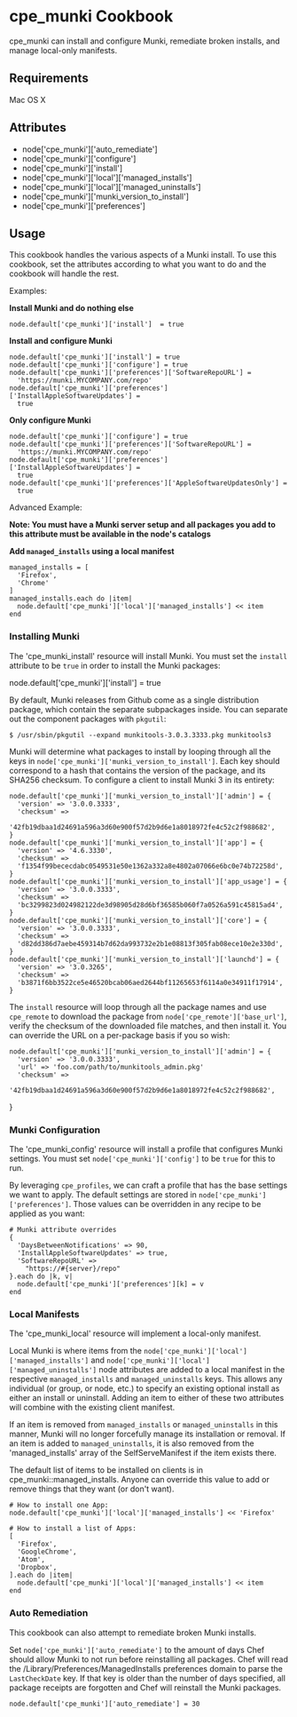 cpe_munki Cookbook
==================
cpe_munki can install and configure Munki, remediate broken installs, and manage local-only manifests.

Requirements
------------
Mac OS X

Attributes
----------
* node['cpe_munki']['auto_remediate']
* node['cpe_munki']['configure']
* node['cpe_munki']['install']
* node['cpe_munki']['local']['managed_installs']
* node['cpe_munki']['local']['managed_uninstalls']
* node['cpe_munki']['munki_version_to_install']
* node['cpe_munki']['preferences']

Usage
-----
This cookbook handles the various aspects of a Munki install. To use this cookbook,
set the attributes according to what you want to do and the cookbook will handle the rest.

Examples:

**Install Munki and do nothing else**

    node.default['cpe_munki']['install']  = true

**Install and configure Munki**

    node.default['cpe_munki']['install'] = true
    node.default['cpe_munki']['configure'] = true
    node.default['cpe_munki']['preferences']['SoftwareRepoURL'] =
      'https://munki.MYCOMPANY.com/repo'
    node.default['cpe_munki']['preferences']['InstallAppleSoftwareUpdates'] =
      true

**Only configure Munki**

    node.default['cpe_munki']['configure'] = true
    node.default['cpe_munki']['preferences']['SoftwareRepoURL'] =
      'https://munki.MYCOMPANY.com/repo'
    node.default['cpe_munki']['preferences']['InstallAppleSoftwareUpdates'] =
      true
    node.default['cpe_munki']['preferences']['AppleSoftwareUpdatesOnly'] =
      true

Advanced Example:

**Note: You must have a Munki server setup and all packages you add to this attribute
must be available in the node's catalogs**

**Add `managed_installs` using a local manifest**

    managed_installs = [
      'Firefox',
      'Chrome'
    ]
    managed_installs.each do |item|
      node.default['cpe_munki']['local']['managed_installs'] << item
    end

### Installing Munki
The 'cpe_munki_install' resource will install Munki. You must set the `install` attribute to be `true` in order to install the Munki packages:

  node.default['cpe_munki']['install'] = true

By default, Munki releases from Github come as a single distribution package, which contain the separate subpackages inside. You can separate out the component packages with `pkgutil`:

    $ /usr/sbin/pkgutil --expand munkitools-3.0.3.3333.pkg munkitools3

Munki will determine what packages to install by looping through all the keys in `node['cpe_munki']['munki_version_to_install']`. Each key should correspond to a hash that contains the version of the package, and its SHA256 checksum. To configure a client to install Munki 3 in its entirety:

    node.default['cpe_munki']['munki_version_to_install']['admin'] = {
      'version' => '3.0.0.3333',
      'checksum' =>
        '42fb19dbaa1d24691a596a3d60e900f57d2b9d6e1a8018972fe4c52c2f988682',
    }
    node.default['cpe_munki']['munki_version_to_install']['app'] = {
      'version' => '4.6.3330',
      'checksum' =>
      'f1354f99bececdabc0549531e50e1362a332a8e4802a07066e6bc0e74b72258d',
    }
    node.default['cpe_munki']['munki_version_to_install']['app_usage'] = {
      'version' => '3.0.0.3333',
      'checksum' =>
      'bc3299823d024982122de3d98905d28d6bf36585b060f7a0526a591c45815ad4',
    }
    node.default['cpe_munki']['munki_version_to_install']['core'] = {
      'version' => '3.0.0.3333',
      'checksum' =>
      'd82dd386d7aebe459314b7d62da993732e2b1e08813f305fab08ece10e2e330d',
    }
    node.default['cpe_munki']['munki_version_to_install']['launchd'] = {
      'version' => '3.0.3265',
      'checksum' =>
      'b3871f6bb3522ce5e46520bcab06aed2644bf11265653f6114a0e34911f17914',
    }

The `install` resource will loop through all the package names and use `cpe_remote` to download the package from `node['cpe_remote']['base_url']`, verify the checksum of the downloaded file matches, and then install it. You can override the URL on a per-package basis if you so wish:

    node.default['cpe_munki']['munki_version_to_install']['admin'] = {
      'version' => '3.0.0.3333',
      'url' => 'foo.com/path/to/munkitools_admin.pkg'
      'checksum' =>
        '42fb19dbaa1d24691a596a3d60e900f57d2b9d6e1a8018972fe4c52c2f988682',
}


### Munki Configuration
The 'cpe_munki_config' resource will install a profile that configures Munki settings. You must set `node['cpe_munki']['config']` to be `true` for this to run.

By leveraging `cpe_profiles`, we can craft a profile that has the base settings we want to apply. The default settings are stored in `node['cpe_munki']['preferences']`. Those values can be overridden in any recipe to be applied as you want:

    # Munki attribute overrides
    {
      'DaysBetweenNotifications' => 90,
      'InstallAppleSoftwareUpdates' => true,
      'SoftwareRepoURL' =>
        "https://#{server}/repo"
    }.each do |k, v|
      node.default['cpe_munki']['preferences'][k] = v
    end

### Local Manifests
The 'cpe_munki_local' resource will implement a local-only manifest.

Local Munki is where items from the `node['cpe_munki']['local']['managed_installs']` and `node['cpe_munki']['local']['managed_uninstalls']` node attributes are added to a local manifest in the respective `managed_installs` and `managed_uninstalls` keys.  This allows any individual (or group, or node, etc.) to specify an existing optional install as either an install or uninstall.  Adding an item to either of these two attributes will combine with the existing client manifest.

If an item is removed from `managed_installs` or `managed_uninstalls` in this manner, Munki will no longer forcefully manage its installation or removal. If an item is added to `managed_uninstalls`, it is also removed from the 'managed_installs' array of the SelfServeManifest if the item exists there.

The default list of items to be installed on clients is in cpe_munki::managed_installs. Anyone can override this value to add or remove things that they want (or don't want).


    # How to install one App:
    node.default['cpe_munki']['local']['managed_installs'] << 'Firefox'

    # How to install a list of Apps:
    [
      'Firefox',
      'GoogleChrome',
      'Atom',
      'Dropbox',
    ].each do |item|
      node.default['cpe_munki']['local']['managed_installs'] << item
    end


### Auto Remediation
This cookbook can also attempt to remediate broken Munki installs.

Set `node['cpe_munki']['auto_remediate']` to the amount of days Chef should allow Munki to not run before reinstalling all packages. Chef will read the /Library/Preferences/ManagedInstalls preferences domain to parse the `LastCheckDate` key. If that key is older than the number of days specified, all package receipts are forgotten and Chef will reinstall the Munki packages.

    node.default['cpe_munki']['auto_remediate'] = 30

